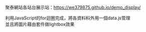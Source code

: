  聚泰網站各站台展示站：https://we379875.github.io/demo_display/ <br>
 
 利用JavaScript的for迴圈完成，將各資料料外用一個data.js管理<br>
 並且將圖片藉由套件做lightbox效果
